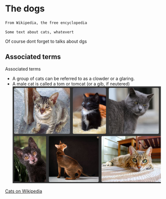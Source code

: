 # The dogs
`From Wikipedia, the free encyclopedia`

```
Some text about cats, whatevert
```

Of course dont forget to talks about dgs

## Associated terms
Associated terms
- A group of cats can be referred to as a clowder or a glaring.
- A male cat is called a tom or tomcat (or a gib, if neutered)
![meinJobcenter](./cats.png)

[Cats on Wikipedia](https://en.wikipedia.org/wiki/Cat)